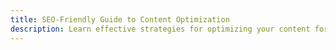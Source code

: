 ```yaml
---
title: SEO-Friendly Guide to Content Optimization
description: Learn effective strategies for optimizing your content for search engines, enhancing visibility, and attracting organic traffic.
---
```


